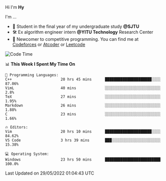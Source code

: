 Hi I'm **Hy**

I'm ...
- 📖 Student in the final year of my undergraduate study **@SJTU**
- 🛠️ Ex algorithm engineer intern **@YITU Technology** Research Center
- 🏅 Newcomer to competitive programming. You can find me at [Codeforces](https://codeforces.com/profile/Hy3) or [Atcoder](https://atcoder.jp/users/Hy3) or [Leetcode](https://leetcode-cn.com/u/_hy3/)


<!--START_SECTION:waka-->
![Code Time](http://img.shields.io/badge/Code%20Time-0%20secs-blue)

📊 **This Week I Spent My Time On** 

```text
💬 Programming Languages: 
C++                      20 hrs 45 mins      █████████████████████░░░░   87.06% 
VimL                     40 mins             ░░░░░░░░░░░░░░░░░░░░░░░░░   2.8% 
TeX                      27 mins             ░░░░░░░░░░░░░░░░░░░░░░░░░   1.95% 
Markdown                 26 mins             ░░░░░░░░░░░░░░░░░░░░░░░░░   1.88% 
C                        23 mins             ░░░░░░░░░░░░░░░░░░░░░░░░░   1.66%

🔥 Editors: 
Vim                      20 hrs 10 mins      █████████████████████░░░░   84.62% 
VS Code                  3 hrs 39 mins       ███░░░░░░░░░░░░░░░░░░░░░░   15.38%

💻 Operating System: 
Windows                  23 hrs 50 mins      █████████████████████████   100.0%

```


 Last Updated on 29/05/2022 01:04:43 UTC
<!--END_SECTION:waka-->

